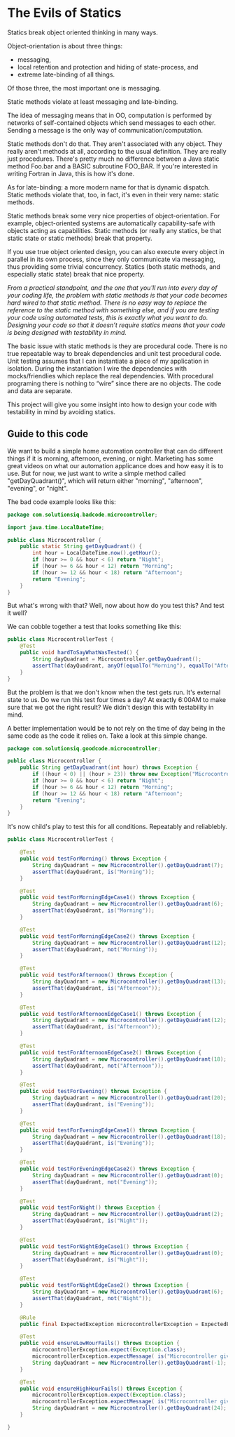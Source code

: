 The Evils of Statics
====================
Statics break object oriented thinking in many ways.

Object-orientation is about three things:

* messaging,
* local retention and protection and hiding of state-process, and
* extreme late-binding of all things.

Of those three, the most important one is messaging.

Static methods violate at least messaging and late-binding.

The idea of messaging means that in OO, computation is performed by networks of self-contained objects which send messages to each other. Sending a message is the only way of communication/computation.

Static methods don't do that. They aren't associated with any object. They really aren't methods at all, according to the usual definition. They are really just procedures. There's pretty much no difference between a Java static method Foo.bar and a BASIC subroutine FOO_BAR.  If you're interested in writing Fortran in Java, this is how it's done.

As for late-binding: a more modern name for that is dynamic dispatch. Static methods violate that, too, in fact, it's even in their very name: static methods.

Static methods break some very nice properties of object-orientation. For example, object-oriented systems are automatically capability-safe with objects acting as capabilities. Static methods (or really any statics, be that static state or static methods) break that property.

If you use true object oriented design, you can also execute every object in parallel in its own process, since they only communicate via messaging, thus providing some trivial concurrency.  Statics (both static methods, and especially static state) break that nice property.

*From a practical standpoint, and the one that you'll run into every day of your coding life, the problem with static methods is that your code becomes hard wired to that static method. There is no easy way to replace the reference to the static method with something else, and if you are testing your code using automated tests, this is exactly what you want to do.  Designing your code so that it doesn’t require statics means that your code is being designed with testability in mind.*

The basic issue with static methods is they are procedural code. There is no true repeatable way to break dependencies and unit test procedural code. Unit testing assumes that I can instantiate a piece of my application in isolation. During the instantiation I wire the dependencies with mocks/friendlies which replace the real dependencies. With procedural programing there is nothing to “wire” since there are no objects.  The code and data are separate.

This project will give you some insight into how to design your code with testability in mind by avoiding statics.

Guide to this code
------------------
We want to build a simple home automation controller that can do different things if it is morning, afternoon, evening, or night.  Marketing has some great videos on what our automation applicance does and how easy it is to use.  But for now, we just want to write a simple method called "getDayQuadrant()", which will return either "morning", "afternoon", "evening", or "night". 

The bad code example looks like this:
```java
package com.solutionsiq.badcode.microcontroller;

import java.time.LocalDateTime;

public class Microcontroller {
    public static String getDayQuadrant() {
        int hour = LocalDateTime.now().getHour();
        if (hour >= 0 && hour < 6) return "Night";
        if (hour >= 6 && hour < 12) return "Morning";
        if (hour >= 12 && hour < 18) return "Afternoon";
        return "Evening";
    }
}
```
But what's wrong with that?  Well, now about how do you test this?  And test it well?

We can cobble together a test that looks something like this:
```java
public class MicrocontrollerTest {
    @Test
    public void hardToSayWhatWasTested() {
        String dayQuadrant = Microcontroller.getDayQuadrant();
        assertThat(dayQuadrant, anyOf(equalTo("Morning"), equalTo("Afternoon"), equalTo("Evening"), equalTo("Night")));
    }
}
```
But the problem is that we don't know when the test gets run.  It's external state to us.  Do we run this test four times a day?  At exactly 6:00AM to make sure that we got the right result?  We didn't design this with testability in mind.

A better implementation would be to not rely on the time of day being in the same code as the code it relies on.  Take a look at this simple change.

```java
package com.solutionsiq.goodcode.microcontroller;

public class Microcontroller {
    public String getDayQuadrant(int hour) throws Exception {
        if ((hour < 0) || (hour > 23)) throw new Exception("Microcontroller given an hour of " + hour + " and that's not possible");
        if (hour >= 0 && hour < 6) return "Night";
        if (hour >= 6 && hour < 12) return "Morning";
        if (hour >= 12 && hour < 18) return "Afternoon";
        return "Evening";
    }
}
```
It's now child's play to test this for all conditions.  Repeatably and reliablebly.
```java
public class MicrocontrollerTest {

    @Test
    public void testForMorning() throws Exception {
        String dayQuadrant = new Microcontroller().getDayQuadrant(7);
        assertThat(dayQuadrant, is("Morning"));
    }

    @Test
    public void testForMorningEdgeCase1() throws Exception {
        String dayQuadrant = new Microcontroller().getDayQuadrant(6);
        assertThat(dayQuadrant, is("Morning"));
    }

    @Test
    public void testForMorningEdgeCase2() throws Exception {
        String dayQuadrant = new Microcontroller().getDayQuadrant(12);
        assertThat(dayQuadrant, not("Morning"));
    }

    @Test
    public void testForAfternoon() throws Exception {
        String dayQuadrant = new Microcontroller().getDayQuadrant(13);
        assertThat(dayQuadrant, is("Afternoon"));
    }

    @Test
    public void testForAfternoonEdgeCase1() throws Exception {
        String dayQuadrant = new Microcontroller().getDayQuadrant(12);
        assertThat(dayQuadrant, is("Afternoon"));
    }

    @Test
    public void testForAfternoonEdgeCase2() throws Exception {
        String dayQuadrant = new Microcontroller().getDayQuadrant(18);
        assertThat(dayQuadrant, not("Afternoon"));
    }

    @Test
    public void testForEvening() throws Exception {
        String dayQuadrant = new Microcontroller().getDayQuadrant(20);
        assertThat(dayQuadrant, is("Evening"));
    }

    @Test
    public void testForEveningEdgeCase1() throws Exception {
        String dayQuadrant = new Microcontroller().getDayQuadrant(18);
        assertThat(dayQuadrant, is("Evening"));
    }

    @Test
    public void testForEveningEdgeCase2() throws Exception {
        String dayQuadrant = new Microcontroller().getDayQuadrant(0);
        assertThat(dayQuadrant, not("Evening"));
    }

    @Test
    public void testForNight() throws Exception {
        String dayQuadrant = new Microcontroller().getDayQuadrant(2);
        assertThat(dayQuadrant, is("Night"));
    }

    @Test
    public void testForNightEdgeCase1() throws Exception {
        String dayQuadrant = new Microcontroller().getDayQuadrant(0);
        assertThat(dayQuadrant, is("Night"));
    }

    @Test
    public void testForNightEdgeCase2() throws Exception {
        String dayQuadrant = new Microcontroller().getDayQuadrant(6);
        assertThat(dayQuadrant, not("Night"));
    }

    @Rule
    public final ExpectedException microcontrollerException = ExpectedException.none();

    @Test
    public void ensureLowHourFails() throws Exception {
        microcontrollerException.expect(Exception.class);
        microcontrollerException.expectMessage( is("Microcontroller given an hour of -1 and that's not possible"));
        String dayQuadrant = new Microcontroller().getDayQuadrant(-1);
    }

    @Test
    public void ensureHighHourFails() throws Exception {
        microcontrollerException.expect(Exception.class);
        microcontrollerException.expectMessage( is("Microcontroller given an hour of 24 and that's not possible"));
        String dayQuadrant = new Microcontroller().getDayQuadrant(24);
    }

}
```